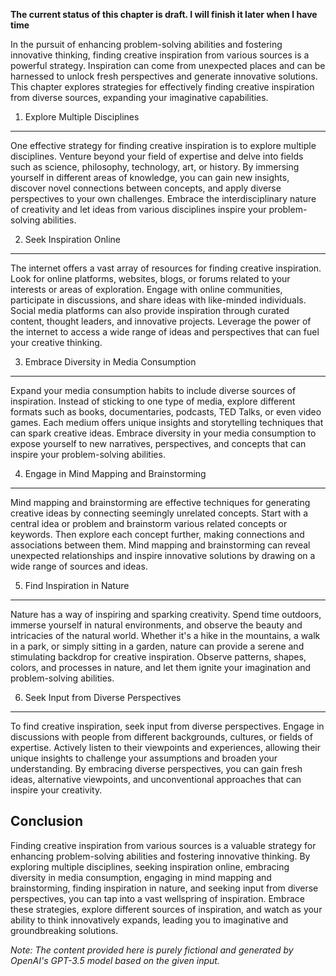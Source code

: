 **The current status of this chapter is draft. I will finish it later when I have time**

In the pursuit of enhancing problem-solving abilities and fostering innovative thinking, finding creative inspiration from various sources is a powerful strategy. Inspiration can come from unexpected places and can be harnessed to unlock fresh perspectives and generate innovative solutions. This chapter explores strategies for effectively finding creative inspiration from diverse sources, expanding your imaginative capabilities.

1. Explore Multiple Disciplines
-------------------------------

One effective strategy for finding creative inspiration is to explore multiple disciplines. Venture beyond your field of expertise and delve into fields such as science, philosophy, technology, art, or history. By immersing yourself in different areas of knowledge, you can gain new insights, discover novel connections between concepts, and apply diverse perspectives to your own challenges. Embrace the interdisciplinary nature of creativity and let ideas from various disciplines inspire your problem-solving abilities.

2. Seek Inspiration Online
--------------------------

The internet offers a vast array of resources for finding creative inspiration. Look for online platforms, websites, blogs, or forums related to your interests or areas of exploration. Engage with online communities, participate in discussions, and share ideas with like-minded individuals. Social media platforms can also provide inspiration through curated content, thought leaders, and innovative projects. Leverage the power of the internet to access a wide range of ideas and perspectives that can fuel your creative thinking.

3. Embrace Diversity in Media Consumption
-----------------------------------------

Expand your media consumption habits to include diverse sources of inspiration. Instead of sticking to one type of media, explore different formats such as books, documentaries, podcasts, TED Talks, or even video games. Each medium offers unique insights and storytelling techniques that can spark creative ideas. Embrace diversity in your media consumption to expose yourself to new narratives, perspectives, and concepts that can inspire your problem-solving abilities.

4. Engage in Mind Mapping and Brainstorming
-------------------------------------------

Mind mapping and brainstorming are effective techniques for generating creative ideas by connecting seemingly unrelated concepts. Start with a central idea or problem and brainstorm various related concepts or keywords. Then explore each concept further, making connections and associations between them. Mind mapping and brainstorming can reveal unexpected relationships and inspire innovative solutions by drawing on a wide range of sources and ideas.

5. Find Inspiration in Nature
-----------------------------

Nature has a way of inspiring and sparking creativity. Spend time outdoors, immerse yourself in natural environments, and observe the beauty and intricacies of the natural world. Whether it's a hike in the mountains, a walk in a park, or simply sitting in a garden, nature can provide a serene and stimulating backdrop for creative inspiration. Observe patterns, shapes, colors, and processes in nature, and let them ignite your imagination and problem-solving abilities.

6. Seek Input from Diverse Perspectives
---------------------------------------

To find creative inspiration, seek input from diverse perspectives. Engage in discussions with people from different backgrounds, cultures, or fields of expertise. Actively listen to their viewpoints and experiences, allowing their unique insights to challenge your assumptions and broaden your understanding. By embracing diverse perspectives, you can gain fresh ideas, alternative viewpoints, and unconventional approaches that can inspire your creativity.

Conclusion
----------

Finding creative inspiration from various sources is a valuable strategy for enhancing problem-solving abilities and fostering innovative thinking. By exploring multiple disciplines, seeking inspiration online, embracing diversity in media consumption, engaging in mind mapping and brainstorming, finding inspiration in nature, and seeking input from diverse perspectives, you can tap into a vast wellspring of inspiration. Embrace these strategies, explore different sources of inspiration, and watch as your ability to think innovatively expands, leading you to imaginative and groundbreaking solutions.

*Note: The content provided here is purely fictional and generated by OpenAI's GPT-3.5 model based on the given input.*

